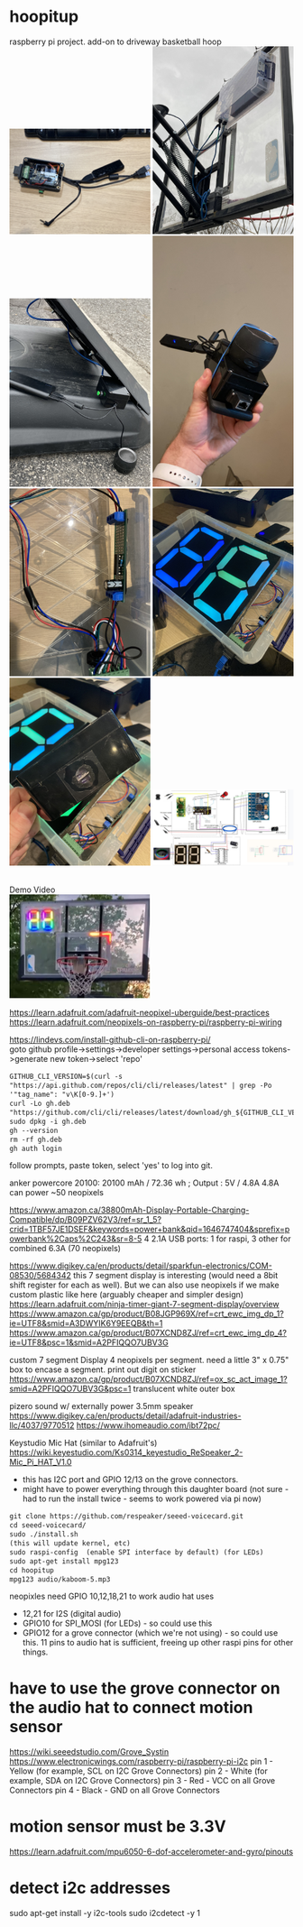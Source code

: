 # hoopitup
raspberry pi project. add-on to driveway basketball hoop<BR>
<img src="hoopitup.jpg" width="250">
<img src="hoop1.jpg" width="250">
<img src="hoop2.jpg" width="250">
<img src="hoop3.jpg" width="250">
<img src="hoop4.jpg" width="250">
<img src="hoop5.jpg" width="250">
<img src="hoop6.jpg" width="250">
<img src="diagram.jpg" width="250">

<BR> Demo Video <BR>
<a href="https://www.youtube.com/shorts/Oc8pmvkcobQ"><img src="demo.jpg" alt="demo" width="250"></a>


https://learn.adafruit.com/adafruit-neopixel-uberguide/best-practices
https://learn.adafruit.com/neopixels-on-raspberry-pi/raspberry-pi-wiring

https://lindevs.com/install-github-cli-on-raspberry-pi/<BR>
goto github profile->settings->developer settings->personal access tokens->generate new token->select 'repo'<BR>
```
GITHUB_CLI_VERSION=$(curl -s "https://api.github.com/repos/cli/cli/releases/latest" | grep -Po '"tag_name": "v\K[0-9.]+')
curl -Lo gh.deb "https://github.com/cli/cli/releases/latest/download/gh_${GITHUB_CLI_VERSION}_linux_armv6.deb"
sudo dpkg -i gh.deb
gh --version
rm -rf gh.deb
gh auth login
```
follow prompts, paste token, select 'yes' to log into git.

anker powercore 20100: 20100 mAh / 72.36 wh ; Output : 5V / 4.8A
4.8A can power ~50 neopixels

https://www.amazon.ca/38800mAh-Display-Portable-Charging-Compatible/dp/B09PZV62V3/ref=sr_1_5?crid=1TBF57JE1DSEF&keywords=power+bank&qid=1646747404&sprefix=powerbank%2Caps%2C243&sr=8-5
4 2.1A USB ports: 1 for raspi, 3 other for combined 6.3A (70 neopixels)

https://www.digikey.ca/en/products/detail/sparkfun-electronics/COM-08530/5684342
this 7 segment display is interesting (would need a 8bit shift register for each as well).
But we can also use neopixels if we make custom plastic like here (arguably cheaper and simpler design)
https://learn.adafruit.com/ninja-timer-giant-7-segment-display/overview
https://www.amazon.ca/gp/product/B08JGP969X/ref=crt_ewc_img_dp_1?ie=UTF8&smid=A3DWYIK6Y9EEQB&th=1
https://www.amazon.ca/gp/product/B07XCND8ZJ/ref=crt_ewc_img_dp_4?ie=UTF8&psc=1&smid=A2PFIQQO7UBV3G


custom 7 segment Display
4 neopixels per segment.
need a little 3" x 0.75" box to encase a segment.
print out digit on sticker https://www.amazon.ca/gp/product/B07XCND8ZJ/ref=ox_sc_act_image_1?smid=A2PFIQQO7UBV3G&psc=1
translucent white outer box

pizero sound w/ externally power 3.5mm speaker
https://www.digikey.ca/en/products/detail/adafruit-industries-llc/4037/9770512
https://www.ihomeaudio.com/ibt72pc/

Keystudio Mic Hat (similar to Adafruit's) https://wiki.keyestudio.com/Ks0314_keyestudio_ReSpeaker_2-Mic_Pi_HAT_V1.0
- this has I2C port and GPIO 12/13 on the grove connectors.
- might have to power everything through this daughter board
  (not sure - had to run the install twice - seems to work powered via pi now)
```
git clone https://github.com/respeaker/seeed-voicecard.git
cd seeed-voicecard/
sudo ./install.sh
(this will update kernel, etc)
sudo raspi-config  (enable SPI interface by default) (for LEDs)
sudo apt-get install mpg123
cd hoopitup
mpg123 audio/kaboom-5.mp3
```

neopixles need GPIO  10,12,18,21 to work
audio hat uses
 - 12,21 for I2S (digital audio)
 - GPIO10 for SPI_MOSI (for LEDs) - so could use this
 - GPIO12 for a grove connector (which we're not using) - so could use this.
11 pins to audio hat is sufficient, freeing up other raspi pins for other things.

# have to use the grove connector on the audio hat to connect motion sensor
https://wiki.seeedstudio.com/Grove_Systin
https://www.electronicwings.com/raspberry-pi/raspberry-pi-i2c
pin 1 - Yellow (for example, SCL on I2C Grove Connectors)
pin 2 - White (for example, SDA on I2C Grove Connectors)
pin 3 - Red - VCC on all Grove Connectors
pin 4 - Black - GND on all Grove Connectors

# motion sensor must be 3.3V
https://learn.adafruit.com/mpu6050-6-dof-accelerometer-and-gyro/pinouts

# detect i2c addresses
sudo apt-get install -y i2c-tools
sudo i2cdetect -y 1
